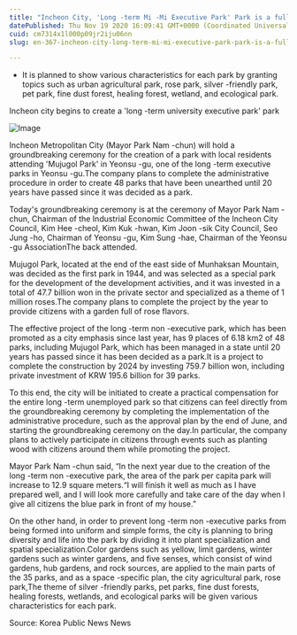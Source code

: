 ```yaml
---
title: "Incheon City, 'Long -term Mi -Mi Executive Park' Park is a full -scale start!"
datePublished: Thu Nov 19 2020 16:09:41 GMT+0000 (Coordinated Universal Time)
cuid: cm7314x1l000p09jr2iju06nn
slug: en-367-incheon-city-long-term-mi-mi-executive-park-park-is-a-full-scale-start

---
```



- It is planned to show various characteristics for each park by granting topics such as urban agricultural park, rose park, silver -friendly park, pet park, fine dust forest, healing forest, wetland, and ecological park.

Incheon city begins to create a 'long -term university executive park' park

![Image](https://cdn.hashnode.com/res/hashnode/image/upload/v1739432392202/a42b184c-4ddf-4027-b1be-1a8049044356.jpeg)

Incheon Metropolitan City (Mayor Park Nam -chun) will hold a groundbreaking ceremony for the creation of a park with local residents attending 'Mujugol Park' in Yeonsu -gu, one of the long -term executive parks in Yeonsu -gu.The company plans to complete the administrative procedure in order to create 48 parks that have been unearthed until 20 years have passed since it was decided as a park.

Today's groundbreaking ceremony is at the ceremony of Mayor Park Nam -chun, Chairman of the Industrial Economic Committee of the Incheon City Council, Kim Hee -cheol, Kim Kuk -hwan, Kim Joon -sik City Council, Seo Jung -ho, Chairman of Yeonsu -gu, Kim Sung -hae, Chairman of the Yeonsu -gu AssociationThe back attended.

Mujugol Park, located at the end of the east side of Munhaksan Mountain, was decided as the first park in 1944, and was selected as a special park for the development of the development activities, and it was invested in a total of 47.7 billion won in the private sector and specialized as a theme of 1 million roses.The company plans to complete the project by the year to provide citizens with a garden full of rose flavors.

The effective project of the long -term non -executive park, which has been promoted as a city emphasis since last year, has 9 places of 6.18 km2 of 48 parks, including Mujugol Park, which has been managed in a state until 20 years has passed since it has been decided as a park.It is a project to complete the construction by 2024 by investing 759.7 billion won, including private investment of KRW 195.6 billion for 39 parks.

To this end, the city will be initiated to create a practical compensation for the entire long -term unemployed park so that citizens can feel directly from the groundbreaking ceremony by completing the implementation of the administrative procedure, such as the approval plan by the end of June, and starting the groundbreaking ceremony on the day.In particular, the company plans to actively participate in citizens through events such as planting wood with citizens around them while promoting the project.

Mayor Park Nam -chun said, “In the next year due to the creation of the long -term non -executive park, the area of ​​the park per capita park will increase to 12.9 square meters.“I will finish it well as much as I have prepared well, and I will look more carefully and take care of the day when I give all citizens the blue park in front of my house.”

On the other hand, in order to prevent long -term non -executive parks from being formed into uniform and simple forms, the city is planning to bring diversity and life into the park by dividing it into plant specialization and spatial specialization.Color gardens such as yellow, limit gardens, winter gardens such as winter gardens, and five senses, which consist of wind gardens, hub gardens, and rock sources, are applied to the main parts of the 35 parks, and as a space -specific plan, the city agricultural park, rose park,The theme of silver -friendly parks, pet parks, fine dust forests, healing forests, wetlands, and ecological parks will be given various characteristics for each park.

Source: Korea Public News News